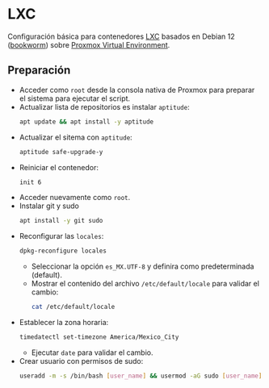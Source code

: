 # LXC

Configuración básica para contenedores [LXC](https://linuxcontainers.org/lxc/introduction/) basados en Debian 12 ([bookworm](https://www.debian.org/releases/bookworm/)) sobre [Proxmox Virtual Environment](https://www.proxmox.com/en/proxmox-virtual-environment/overview).

## Preparación

- Acceder como `root` desde la consola nativa de Proxmox para preparar el sistema para ejecutar el script.
- Actualizar lista de repositorios es instalar `aptitude`:
  ```bash
  apt update && apt install -y aptitude
  ```
- Actualizar el sitema con `aptitude`:
  ```bash
  aptitude safe-upgrade-y
  ```
- Reiniciar el contenedor:
  ```bash
  init 6
  ```
- Acceder nuevamente como `root`.
- Instalar git y sudo
  ```bash
  apt install -y git sudo
  ```
- Reconfigurar las `locales`:
  ```bash
  dpkg-reconfigure locales
  ```
  - Seleccionar la opción `es_MX.UTF-8` y definira como predeterminada (default).
  - Mostrar el contenido del archivo `/etc/default/locale` para validar el cambio:
    ```bash
    cat /etc/default/locale
    ```
- Establecer la zona horaria:
  ```bash
  timedatectl set-timezone America/Mexico_City
  ```
  - Ejecutar `date` para validar el cambio.
- Crear usuario con permisos de sudo:
  ```bash
  useradd -m -s /bin/bash [user_name] && usermod -aG sudo [user_name] && passwd [user_name]
  ```
